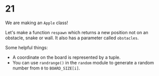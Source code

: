 # 21

We are making an `Apple` class!

Let's make a function `respawn` which returns a new position not on an obstacle, snake or wall. It also has a parameter called `obstacles`.

Some helpful things:

* A coordinate on the board is represented by a tuple.
* You can use `randrange()` in the `random` module to generate a random number from `0` to `BOARD_SIZE[i]`.

